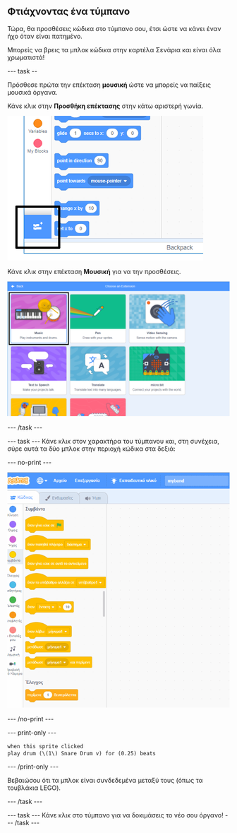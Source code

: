 ## Φτιάχνοντας ένα τύμπανο

Τώρα, θα προσθέσεις κώδικα στο τύμπανο σου, έτσι ώστε να κάνει έναν ήχο όταν είναι πατημένο.

Μπορείς να βρεις τα μπλοκ κώδικα στην καρτέλα Σενάρια και είναι όλα χρωματιστά!

\--- task --

Πρόσθεσε πρώτα την επέκταση **μουσική** ώστε να μπορείς να παίξεις μουσικά όργανα.

Κάνε κλικ στην **Προσθήκη επέκτασης** στην κάτω αριστερή γωνία.

![add extension button highlighted](images/add-extension-annotated.png)

Κάνε κλικ στην επέκταση **Μουσική** για να την προσθέσεις.

![pen extension highlighted](images/click-music-annotated.png)

\--- /task \---

\--- task \--- Κάνε κλικ στον χαρακτήρα του τύμπανου και, στη συνέχεια, σύρε αυτά τα δύο μπλοκ στην περιοχή κώδικα στα δεξιά:

\--- no-print \---

![screenshot](images/connect-block.gif)

\--- /no-print \---

\--- print-only \---

```blocks3
when this sprite clicked
play drum (\(1\) Snare Drum v) for (0.25) beats
```

\--- /print-only \---

Βεβαιώσου ότι τα μπλοκ είναι συνδεδεμένα μεταξύ τους (όπως τα τουβλάκια LEGO).

\--- /task \---

\--- task \--- Κάνε κλικ στο τύμπανο για να δοκιμάσεις το νέο σου όργανο! \--- /task \---